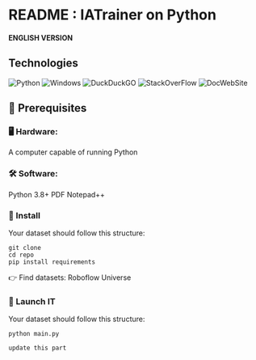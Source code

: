 # README : IATrainer on Python

#### ENGLISH VERSION 

## Technologies 

![Python](https://img.shields.io/badge/Python-3776AB?style=for-the-badge&logo=python&logoColor=white) ![Windows](https://img.shields.io/badge/Windows-0078D6?style=for-the-badge&logo=windows&logoColor=white) ![DuckDuckGO](https://img.shields.io/badge/DuckDuckGO-FCC624?style=for-the-badge&logo=DuckDuckGO&logoColor=black)
![StackOverFlow](https://img.shields.io/badge/StackOverFlow-3776AB?style=for-the-badge&logo=StackOverFlow&logoColor=white) ![DocWebSite](https://img.shields.io/badge/DocWebSite-3776AB?style=for-the-badge&logo=DocWebSite&logoColor=white)

## 📌 Prerequisites
### 🖥 Hardware:

A computer capable of running Python

### 🛠 Software:

Python 3.8+
PDF
Notepad++

### 🔧 Install

Your dataset should follow this structure:
```
git clone
cd repo
pip install requirements

```
👉 Find datasets: Roboflow Universe

### 🔧 Launch IT

Your dataset should follow this structure:
```
python main.py

update this part 

```
